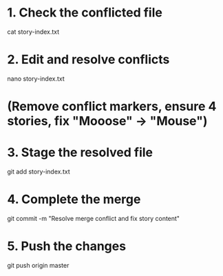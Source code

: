 # 1. Check the conflicted file
cat story-index.txt

# 2. Edit and resolve conflicts
nano story-index.txt
# (Remove conflict markers, ensure 4 stories, fix "Mooose" → "Mouse")

# 3. Stage the resolved file
git add story-index.txt

# 4. Complete the merge
git commit -m "Resolve merge conflict and fix story content"

# 5. Push the changes
git push origin master